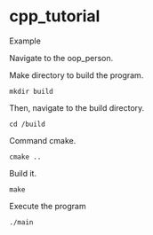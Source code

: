 # cpp_tutorial


Example

Navigate to the oop_person.

Make directory to build the program.

`mkdir build`

Then, navigate to the build directory.

`cd /build`

Command cmake.

`cmake ..`

Build it.

`make`

Execute the program

`./main`